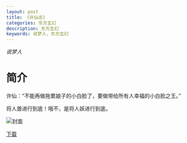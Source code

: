 ```yaml
---
layout: post
title: 《许仙志》
categories: 东方玄幻
description: 东方玄幻
keywords: 说梦人，东方玄幻
---
```

*说梦人*

# 简介

许仙：“不能再做拖累娘子的小白脸了，要做带给所有人幸福的小白脸之王。”

将人兽进行到底！哦不，是将人妖进行到底。

![封面](https://i.loli.net/2021/08/20/fRqus27Bny4C6J9.jpg)

[下载](www.google.com)
